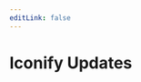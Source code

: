 ```yaml
---
editLink: false
---
```


# Iconify Updates

<!--@include: ./2020/1598467823.md-->

<!--@include: ./2020/1595586712.md-->

<!--@include: ./2020/1593677306.md-->

<!--@include: ./2020/1593020392.md-->

<!--@include: ./2020/1588258567.md-->

<!--@include: ./2020/1587481287.md-->

<!--@include: ./2020/1585645813.md-->

<!--@include: ./2020/1580548062.md-->

<!--@include: ./2019/1564684461.md-->

<!--@include: ./2019/1563430306.md-->

<!--@include: ./2019/1556875800.md-->

<!--@include: ./2019/1555228399.md-->

<!--@include: ./2019/1553414262.md-->
